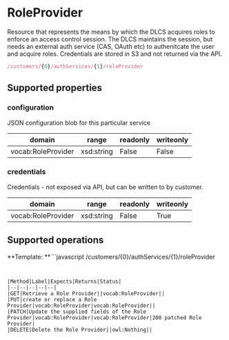 
# RoleProvider

Resource that represents the means by which the DLCS acquires roles to enforce an access control session. The DLCS maintains the session, but needs an external auth service (CAS, OAuth etc) to authenitcate the user and acquire roles. Credentials are stored in S3 and not returned via the API.

```javascript
/customers/{0}/authServices/{1}/roleProvider
```


## Supported properties


### configuration

JSON configuration blob for this particular service


|domain|range|readonly|writeonly|
|--|--|--|--|
|vocab:RoleProvider|xsd:string|False|False|


### credentials

Credentials - not exposed via API, but can be written to by customer.


|domain|range|readonly|writeonly|
|--|--|--|--|
|vocab:RoleProvider|xsd:string|False|True|


## Supported operations

**Template: **```javascript
/customers/{0}/authServices/{1}/roleProvider
```


|Method|Label|Expects|Returns|Status|
|--|--|--|--|--|
|GET|Retrieve a Role Provider||vocab:RoleProvider||
|PUT|create or replace a Role Provider|vocab:RoleProvider|vocab:RoleProvider||
|PATCH|Update the supplied fields of the Role Provider|vocab:RoleProvider|vocab:RoleProvider|200 patched Role Provider|
|DELETE|Delete the Role Provider||owl:Nothing||

